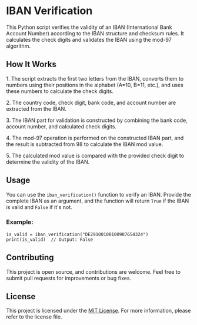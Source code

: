 

<body>
<h1>IBAN Verification</h1>
<p>This Python script verifies the validity of an IBAN (International Bank Account Number) according to the IBAN structure and checksum rules. It calculates the check digits and validates the IBAN using the mod-97 algorithm.</p>

<h2>How It Works</h2>
<p>1. The script extracts the first two letters from the IBAN, converts them to numbers using their positions in the alphabet (A=10, B=11, etc.), and uses these numbers to calculate the check digits.</p>
<p> 2. The country code, check digit, bank code, and account number are extracted from the IBAN.</p>
<p>3. The IBAN part for validation is constructed by combining the bank code, account number, and calculated check digits.</p>
<p>  4. The mod-97 operation is performed on the constructed IBAN part, and the result is subtracted from 98 to calculate the IBAN mod value.</p>
<p> 5. The calculated mod value is compared with the provided check digit to determine the validity of the IBAN.</p>

<h2>Usage</h2>
<p>You can use the <code>iban_verification()</code> function to verify an IBAN. Provide the complete IBAN as an argument, and the function will return <code>True</code> if the IBAN is valid and <code>False</code> if it's not.</p>

<h3>Example:</h3>
<pre><code>is_valid = iban_verification("DE29100100100987654324")
print(is_valid)  // Output: False</code></pre>

<h2>Contributing</h2>
<p>This project is open source, and contributions are welcome. Feel free to submit pull requests for improvements or bug fixes.</p>

<h2>License</h2>
<p>This project is licensed under the <a href="LICENSE">MIT License</a>. For more information, please refer to the license file.</p>
</body>
